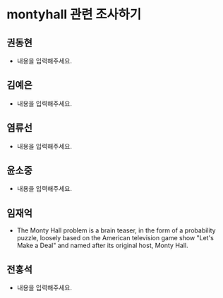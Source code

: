 # montyhall 관련 조사하기

## 권동현
- 내용을 입력해주세요.

## 김예은
- 내용을 입력해주세요.

## 염류선
- 내용을 입력해주세요.

## 윤소중
- 내용을 입력해주세요.

## 임재억
- The Monty Hall problem is a brain teaser, in the form of a probability puzzle, loosely based on the American television game show "Let's Make a Deal" and named after its original host, Monty Hall.

## 전홍석
- 내용을 입력해주세요.
